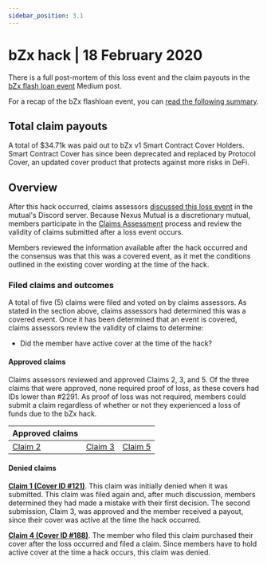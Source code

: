 ```yaml
---
sidebar_position: 3.1
---
```


# bZx hack | 18 February 2020

There is a full post-mortem of this loss event and the claim payouts in the [bZx flash loan event](https://medium.com/nexus-mutual/bzx-flash-loan-event-55753d19e52b) Medium post.

For a recap of the bZx flashloan event, you can [read the following summary](https://peckshield.medium.com/bzx-hack-full-disclosure-with-detailed-profit-analysis-e6b1fa9b18fc).

## Total claim payouts
A total of $34.71k  was paid out to bZx v1 Smart Contract Cover Holders. Smart Contract Cover has since been deprecated and replaced by Protocol Cover, an updated cover product that protects against more risks in DeFi.

## Overview
After this hack occurred, claims assessors [discussed this loss event](https://discord.com/channels/496296560624140298/496296560624140302/678271971053797380) in the mutual's Discord server. Because Nexus Mutual is a discretionary mutual, members participate in the [Claims Assessment](/protocol/claims-assessment) process and review the validity of claims submitted after a loss event occurs.

Members reviewed the information available after the hack occurred and the consensus was that this was a covered event, as it met the conditions outlined in the existing cover wording at the time of the hack.

### Filed claims and outcomes
A total of five (5) claims were filed and voted on by claims assessors. As stated in the section above, claims assessors had determined this was a covered event. Once it has been determined that an event is covered, claims assessors review the validity of claims to determine:
* Did the member have active cover at the time of the hack?

#### Approved claims
Claims assessors reviewed and approved Claims 2, 3, and 5. Of the three claims that were approved, none required proof of loss, as these covers  had IDs lower than #2291. As proof of loss was not required, members could submit a claim regardless of whether or not they experienced a loss of funds due to the bZx hack.

| Approved claims                                                             |                                                                             |                                                                             |
|-----------------------------------------------------------------------------|-----------------------------------------------------------------------------|-----------------------------------------------------------------------------|
| [Claim 2](https://app.nexusmutual.io/claim-assessment/view-claim?claimId=2) | [Claim 3](https://app.nexusmutual.io/claim-assessment/view-claim?claimId=3) | [Claim 5](https://app.nexusmutual.io/claim-assessment/view-claim?claimId=5) |


#### Denied claims
**[Claim 1 (Cover ID #121)](https://app.nexusmutual.io/claim-assessment/view-claim?claimId=1)**. This claim was initially denied when it was submitted. This claim was filed again and, after much discussion, members determined they had made a mistake with their first decision. The second submission, Claim 3, was approved and the member received a payout, since their cover was active at the time the hack occurred.

**[Claim 4 (Cover ID #188)](https://app.nexusmutual.io/claim-assessment/view-claim?claimId=4)**. The member who filed this claim purchased their cover after the loss occurred and filed a claim. Since members have to hold active cover at the time a hack occurs, this claim was denied. 
